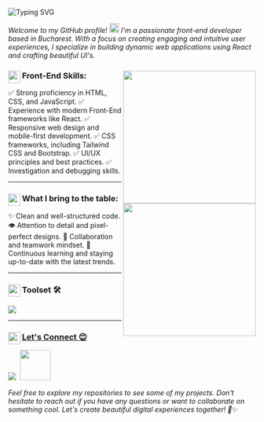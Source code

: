 ![Typing SVG](https://readme-typing-svg.demolab.com?font=Noto+Sans+Mono&weight=900&size=30&pause=1000&color=3DDA8C&vCenter=true&width=470&height=30&lines=Hello+World!+I'm+Cristian.;I'm+a+Front-End+Developer.;Welcome+to+my+profile!+)


*Welcome to my GitHub profile!* <img src="https://media.giphy.com/media/hvRJCLFzcasrR4ia7z/giphy.gif" width="20">
*I'm a passionate front-end developer based in Bucharest. With a focus on creating engaging and intuitive user experiences, I specialize in building dynamic web applications using React and crafting beautiful UI's.*   


 ###  <img align="left" width="25px" src="https://user-images.githubusercontent.com/5713670/87202985-820dcb80-c2b6-11ea-9f56-7ec461c497c3.gif">Front-End Skills:<img align="right" width="270px" src="https://i.giphy.com/media/Yfl7CS7vQqnebA69aH/giphy.webp">
:white_check_mark: Strong proficiency in HTML, CSS, and JavaScript. 
:white_check_mark: Experience with modern Front-End frameworks like React.
:white_check_mark: Responsive web design and mobile-first development.
:white_check_mark: CSS frameworks, including Tailwind CSS and Bootstrap.
:white_check_mark: UI/UX principles and best practices.
:white_check_mark: Investigation and debugging skills.

---
 ###  <img align="left" width="25px" src="https://user-images.githubusercontent.com/5713670/87202985-820dcb80-c2b6-11ea-9f56-7ec461c497c3.gif">What I bring to the table: <img align="right" src="https://i.giphy.com/media/hcweAwJvLsIt1ECc2n/giphy.webp" width="270">
✨ Clean and well-structured code.
👁️ Attention to detail and pixel-perfect designs.
🤝 Collaboration and teamwork mindset.
🌱 Continuous learning and staying up-to-date with the latest trends. 




---
###  <img align="left" width="25px" src="https://user-images.githubusercontent.com/5713670/87202985-820dcb80-c2b6-11ea-9f56-7ec461c497c3.gif">Toolset  :hammer_and_wrench: 
<a href="https://skillicons.dev">
    <img src="https://skillicons.dev/icons?i=html,css,tailwind,bootstrap,js,ts,react,vite,git,github,stackoverflow,vscode,figma" />
    
---
    
###  <img align="left" width="25px" src="https://user-images.githubusercontent.com/5713670/87202985-820dcb80-c2b6-11ea-9f56-7ec461c497c3.gif">Let's Connect :blush:
<div>
  <a href="https://www.linkedin.com/in/cristianvsirbu"><img src="https://skillicons.dev/icons?i=linkedin"/></a> &nbsp<a href="mailto:cristiansirbu4@gmail.com"><img width="62px" src="https://upload.wikimedia.org/wikipedia/commons/7/7e/Gmail_icon_%282020%29.svg"/></a>
</div>

*Feel free to explore my repositories to see some of my projects. Don't hesitate to reach out if you have any questions or want to collaborate on something cool. Let's create beautiful digital experiences together! 🚀*✨
